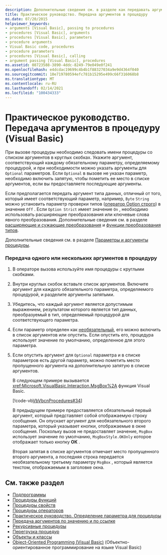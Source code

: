 ```yaml
---
description: Дополнительные сведения см. в разделе как передавать аргументы в процедуру (Visual Basic).
title: Практическое руководство. Передача аргументов в процедуру
ms.date: 07/20/2015
helpviewer_keywords:
- arguments [Visual Basic], passing to procedures
- procedures [Visual Basic], arguments
- procedures [Visual Basic], parameters
- procedure arguments
- Visual Basic code, procedures
- procedure parameters
- procedures [Visual Basic], calling
- argument passing [Visual Basic], procedures
ms.assetid: 08723588-3890-4ddc-8249-79e049e0f241
ms.openlocfilehash: e4dcdac19699c4b4b1f88327034a9e9d4364f040
ms.sourcegitcommit: 10e719780594efc781b15295e499c66f316068b8
ms.translationtype: MT
ms.contentlocale: ru-RU
ms.lasthandoff: 02/14/2021
ms.locfileid: "100434333"
---
```

# <a name="how-to-pass-arguments-to-a-procedure-visual-basic"></a>Практическое руководство. Передача аргументов в процедуру (Visual Basic)

При вызове процедуры необходимо следовать имени процедуры со списком аргументов в круглых скобках. Укажите аргумент, соответствующий каждому обязательному параметру, определяемому процедурой, и при необходимости можно указать аргументы для `Optional` параметров. Если `Optional` в вызове не указан параметр, необходимо включить запятую, чтобы пометить ее место в списке аргументов, если вы предоставляете последующие аргументы.  
  
 Если предполагается передать аргумент типа данных, отличный от того, который имеет соответствующий параметр, например, `Byte` `String` можно установить параметр проверки типов ([оператор Option строго](../../../language-reference/statements/option-strict-statement.md)) в значение `Off` . Если `Option Strict` имеет значение `On` , необходимо использовать расширяющие преобразования или ключевые слова явного преобразования. Дополнительные сведения см. в разделе [расширяющие и сужающие преобразования](../data-types/widening-and-narrowing-conversions.md) и [функции преобразования типов](../../../language-reference/functions/type-conversion-functions.md).  
  
 Дополнительные сведения см. в разделе [Параметры и аргументы процедуры](./procedure-parameters-and-arguments.md).  
  
### <a name="to-pass-one-or-more-arguments-to-a-procedure"></a>Передача одного или нескольких аргументов в процедуру  
  
1. В операторе вызова используйте имя процедуры с круглыми скобками.  
  
2. Внутри круглых скобок вставьте список аргументов. Включите аргумент для каждого обязательного параметра, определяемого процедурой, и разделите аргументы запятыми.  
  
3. Убедитесь, что каждый аргумент является допустимым выражением, результатом которого является тип данных, преобразуемый в тип, определяемый процедурой для соответствующего параметра.  
  
4. Если параметр определен как [необязательный](../../../language-reference/modifiers/optional.md), его можно включить в список аргументов или опустить. Если опустить его, процедура использует значение по умолчанию, определенное для этого параметра.  
  
5. Если опустить аргумент для `Optional` параметра и в списке параметров есть другой параметр, можно пометить место пропущенного аргумента на дополнительную запятую в списке аргументов.  
  
     В следующем примере вызывается <xref:Microsoft.VisualBasic.Interaction.MsgBox%2A> функция Visual Basic.  
  
     [!code-vb[VbVbcnProcedures#34](~/samples/snippets/visualbasic/VS_Snippets_VBCSharp/VbVbcnProcedures/VB/Class1.vb#34)]  
  
     В предыдущем примере предоставляется обязательный первый аргумент, который представляет собой отображаемую строку сообщения. Он опускает аргумент для необязательного второго параметра, который указывает кнопки, отображаемые в окне сообщения. Поскольку вызов не предоставляет значение, `MsgBox` использует значение по умолчанию, `MsgBoxStyle.OKOnly` которое отображает только кнопку **ОК** .  
  
     Вторая запятая в списке аргументов отмечает место пропущенного второго аргумента, а последняя строка передается необязательному третьему параметру `MsgBox` , который является текстом, отображаемым в заголовке окна.  
  
## <a name="see-also"></a>См. также раздел

- [Подпрограммы](./sub-procedures.md)
- [Процедуры функций](./function-procedures.md)
- [Процедуры свойств](./property-procedures.md)
- [Процедуры операторов](./operator-procedures.md)
- [Практическое руководство. Определение параметра для процедуры](./how-to-define-a-parameter-for-a-procedure.md)
- [Передача аргументов по значению и по ссылке](./passing-arguments-by-value-and-by-reference.md)
- [Рекурсивные процедуры](./recursive-procedures.md)
- [Перегрузка процедур](./procedure-overloading.md)
- [Объекты и классы](../objects-and-classes/index.md)
- [Object-Oriented Programming (Visual Basic)](../../concepts/object-oriented-programming.md) (Объектно-ориентированное программирование на языке Visual Basic)
